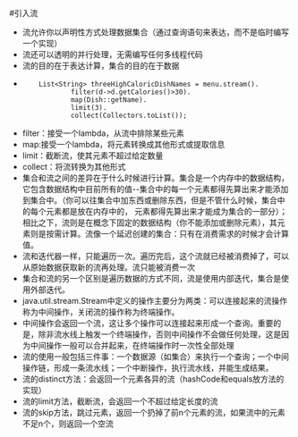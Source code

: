 #引入流
- 流允许你以声明性方式处理数据集合（通过查询语句来表达，而不是临时编写一个实现）
- 流还可以透明的并行处理，无需编写任何多线程代码
- 流的目的在于表达计算，集合的目的在于数据
-         List<String> threeHighCaloricDishNames = menu.stream().
                  filter(d->d.getCalories()>30).
                  map(Dish::getName).
                  limit(3).
                  collect(Collectors.toList()); 
- filter：接受一个lambda，从流中排除某些元素
- map:接受一个lambda，将元素转换成其他形式或提取信息
- limit：截断流，使其元素不超过给定数量
- collect：将流转换为其他形式
- 集合和流之间的差异在于什么时候进行计算。集合是一个内存中的数据结构，它包含数据结构中目前所有的值--集合中的每一个元素都得先算出来才能添加到集合中。（你可以往集合中加东西或删除东西，但是不管什么时候，集合中的每个元素都是放在内存中的，
元素都得先算出来才能成为集合的一部分）；相比之下，流则是在概念下固定的数据结构（你不能添加或删除元素），其元素则是按需计算。流像一个延迟创建的集合：只有在消费需求的时候才会计算值。
- 流和迭代器一样，只能遍历一次。遍历完后，这个流就已经被消费掉了，可以从原始数据获取新的流再处理。流只能被消费一次
- 集合和流的另一个区别是遍历数据的方式不同，流是使用内部迭代，集合是使用外部迭代。
- java.util.stream.Stream中定义的操作主要分为两类：可以连接起来的流操作称为中间操作，关闭流的操作称为终端操作。
- 中间操作会返回一个流，这让多个操作可以连接起来形成一个查询。重要的是，除非流水线上触发一个终端操作，否则中间操作不会做任何处理，这是因为中间操作一般可以合并起来，在终端操作时一次性全部处理
- 流的使用一般包括三件事：一个数据源（如集合）来执行一个查询；一个中间操作链，形成一条流水线；一个中断操作，执行流水线，并能生成结果。
- 流的distinct方法：会返回一个元素各异的流（hashCode和equals放方法的实现）
- 流的limit方法，截断流，会返回一个不超过给定长度的流
- 流的skip方法，跳过元素，返回一个扔掉了前n个元素的流，如果流中的元素不足n个，则返回一个空流


